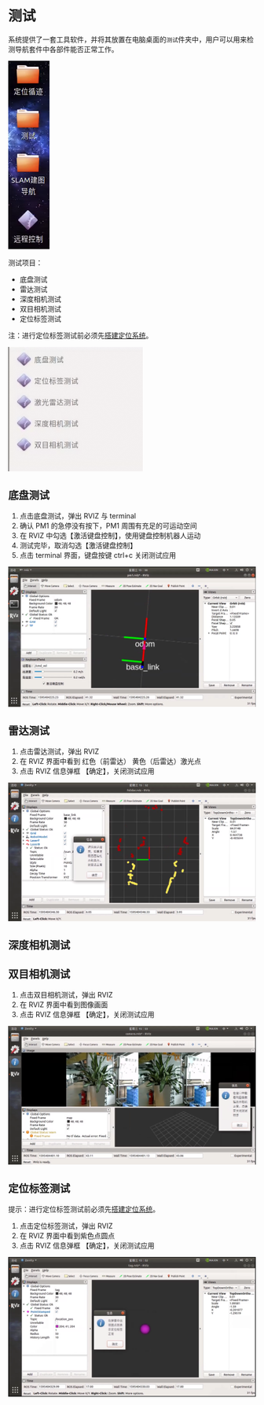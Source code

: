 # 测试

系统提供了一套工具软件，并将其放置在电脑桌面的`测试`件夹中，用户可以用来检测导航套件中各部件能否正常工作。

![](imgs/desktop.png)

测试项目：


* 底盘测试
* 雷达测试
* 深度相机测试
* 双目相机测试
* 定位标签测试

注：进行定位标签测试前必须先[搭建定位系统](/usedoc/pmNavigationkit/user_guide/location/guide/doc)。

![](imgs/test.png)

## 底盘测试

1. 点击底盘测试，弹出 RVIZ 与 terminal
2. 确认 PM1 的急停没有按下，PM1 周围有充足的可运动空间
3. 在 RVIZ 中勾选【激活键盘控制】，使用键盘控制机器人运动
4. 测试完毕，取消勾选【激活键盘控制】
5. 点击 terminal 界面，键盘按键 ctrl+c 关闭测试应用

![](imgs/base_test.png)

## 雷达测试

1. 点击雷达测试，弹出 RVIZ
2. 在 RVIZ 界面中看到 红色（前雷达） 黄色（后雷达）激光点
3. 点击 RVIZ 信息弹框 【确定】，关闭测试应用

![](imgs/lidar_test.png)


## 深度相机测试

## 双目相机测试

1. 点击双目相机测试，弹出 RVIZ
2. 在 RVIZ 界面中看到图像画面
3. 点击 RVIZ 信息弹框 【确定】，关闭测试应用

![](imgs/camera_test.png)

## 定位标签测试

提示：进行定位标签测试前必须先[搭建定位系统](/usedoc/pmNavigationkit/user_guide/location/guide/doc)。

1. 点击定位标签测试，弹出 RVIZ
2. 在 RVIZ 界面中看到紫色点圆点
3. 点击 RVIZ 信息弹框 【确定】，关闭测试应用

![](imgs/tag_test.png)